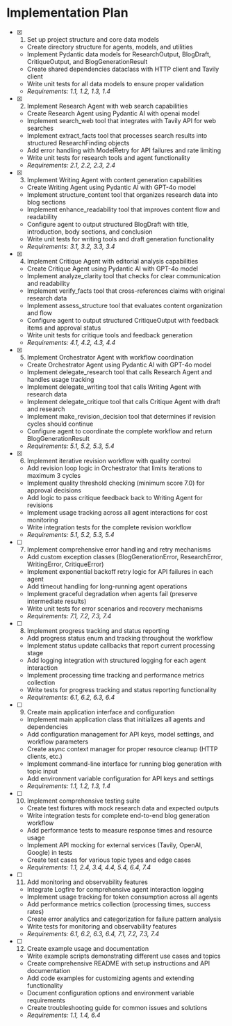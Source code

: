 # Implementation Plan

- [x] 1. Set up project structure and core data models
  - Create directory structure for agents, models, and utilities
  - Implement Pydantic data models for ResearchOutput, BlogDraft, CritiqueOutput, and BlogGenerationResult
  - Create shared dependencies dataclass with HTTP client and Tavily client
  - Write unit tests for all data models to ensure proper validation
  - _Requirements: 1.1, 1.2, 1.3, 1.4_

- [x] 2. Implement Research Agent with web search capabilities
  - Create Research Agent using Pydantic AI with openai model
  - Implement search_web tool that integrates with Tavily API for web searches
  - Implement extract_facts tool that processes search results into structured ResearchFinding objects
  - Add error handling with ModelRetry for API failures and rate limiting
  - Write unit tests for research tools and agent functionality
  - _Requirements: 2.1, 2.2, 2.3, 2.4_

- [x] 3. Implement Writing Agent with content generation capabilities
  - Create Writing Agent using Pydantic AI with GPT-4o model
  - Implement structure_content tool that organizes research data into blog sections
  - Implement enhance_readability tool that improves content flow and readability
  - Configure agent to output structured BlogDraft with title, introduction, body sections, and conclusion
  - Write unit tests for writing tools and draft generation functionality
  - _Requirements: 3.1, 3.2, 3.3, 3.4_

- [x] 4. Implement Critique Agent with editorial analysis capabilities
  - Create Critique Agent using Pydantic AI with GPT-4o model
  - Implement analyze_clarity tool that checks for clear communication and readability
  - Implement verify_facts tool that cross-references claims with original research data
  - Implement assess_structure tool that evaluates content organization and flow
  - Configure agent to output structured CritiqueOutput with feedback items and approval status
  - Write unit tests for critique tools and feedback generation
  - _Requirements: 4.1, 4.2, 4.3, 4.4_

- [x] 5. Implement Orchestrator Agent with workflow coordination
  - Create Orchestrator Agent using Pydantic AI with GPT-4o model
  - Implement delegate_research tool that calls Research Agent and handles usage tracking
  - Implement delegate_writing tool that calls Writing Agent with research data
  - Implement delegate_critique tool that calls Critique Agent with draft and research
  - Implement make_revision_decision tool that determines if revision cycles should continue
  - Configure agent to coordinate the complete workflow and return BlogGenerationResult
  - _Requirements: 5.1, 5.2, 5.3, 5.4_

- [x] 6. Implement iterative revision workflow with quality control
  - Add revision loop logic in Orchestrator that limits iterations to maximum 3 cycles
  - Implement quality threshold checking (minimum score 7.0) for approval decisions
  - Add logic to pass critique feedback back to Writing Agent for revisions
  - Implement usage tracking across all agent interactions for cost monitoring
  - Write integration tests for the complete revision workflow
  - _Requirements: 5.1, 5.2, 5.3, 5.4_

- [ ] 7. Implement comprehensive error handling and retry mechanisms
  - Add custom exception classes (BlogGenerationError, ResearchError, WritingError, CritiqueError)
  - Implement exponential backoff retry logic for API failures in each agent
  - Add timeout handling for long-running agent operations
  - Implement graceful degradation when agents fail (preserve intermediate results)
  - Write unit tests for error scenarios and recovery mechanisms
  - _Requirements: 7.1, 7.2, 7.3, 7.4_

- [ ] 8. Implement progress tracking and status reporting
  - Add progress status enum and tracking throughout the workflow
  - Implement status update callbacks that report current processing stage
  - Add logging integration with structured logging for each agent interaction
  - Implement processing time tracking and performance metrics collection
  - Write tests for progress tracking and status reporting functionality
  - _Requirements: 6.1, 6.2, 6.3, 6.4_

- [ ] 9. Create main application interface and configuration
  - Implement main application class that initializes all agents and dependencies
  - Add configuration management for API keys, model settings, and workflow parameters
  - Create async context manager for proper resource cleanup (HTTP clients, etc.)
  - Implement command-line interface for running blog generation with topic input
  - Add environment variable configuration for API keys and settings
  - _Requirements: 1.1, 1.2, 1.3, 1.4_

- [ ] 10. Implement comprehensive testing suite
  - Create test fixtures with mock research data and expected outputs
  - Write integration tests for complete end-to-end blog generation workflow
  - Add performance tests to measure response times and resource usage
  - Implement API mocking for external services (Tavily, OpenAI, Google) in tests
  - Create test cases for various topic types and edge cases
  - _Requirements: 1.1, 2.4, 3.4, 4.4, 5.4, 6.4, 7.4_

- [ ] 11. Add monitoring and observability features
  - Integrate Logfire for comprehensive agent interaction logging
  - Implement usage tracking for token consumption across all agents
  - Add performance metrics collection (processing times, success rates)
  - Create error analytics and categorization for failure pattern analysis
  - Write tests for monitoring and observability features
  - _Requirements: 6.1, 6.2, 6.3, 6.4, 7.1, 7.2, 7.3, 7.4_

- [ ] 12. Create example usage and documentation
  - Write example scripts demonstrating different use cases and topics
  - Create comprehensive README with setup instructions and API documentation
  - Add code examples for customizing agents and extending functionality
  - Document configuration options and environment variable requirements
  - Create troubleshooting guide for common issues and solutions
  - _Requirements: 1.1, 1.4, 6.4_